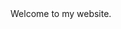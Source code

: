 <html>
  <head></head>
  <title>Bronya</title>
  <body>
    Welcome to my website.
  </body>
</html>
